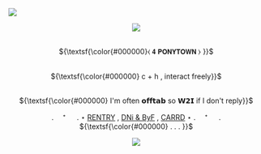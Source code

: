 ![](https://komarev.com/ghpvc/?username=coqllar&abbreviated=true&label=STARS&color=845454)

<p align="center">
<img src="https://i.postimg.cc/yYfXQXq4/image-2024-05-26-153905431.png">


<p align="center">
   <br> ${\textsf{\color{#000000}⧼    𝟰 𝗣𝗢𝗡𝗬𝗧𝗢𝗪𝗡    ⧽ }}$  
<p align="center">
   <br> ${\textsf{\color{#000000} c + h , interact freely}}$  
<p align="center">
   <br> ${\textsf{\color{#000000} I'm often 𝗼𝗳𝗳𝘁𝗮𝗯 so 𝗪𝟮𝗜 if I don't reply}}$

 <p align="center"

 . 　⁺ 　 .   ⋆ [RENTRY](https://rentry.co/coqllar) , [DNi & ByF](https://rentry.co/coqllardnibyf) , [CARRD](https://coqllar.carrd.co/) ⋆   . 　⁺ 　 . 
   <br> ${\textsf{\color{#000000} . . . }}$  

<p align="center">
</p>



<p align="center">
<img src="https://i.postimg.cc/yYfXQXq4/image-2024-05-26-153905431.png">

